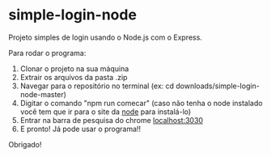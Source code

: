 # simple-login-node 

Projeto simples de login usando o Node.js com o Express.   

Para rodar o programa:
1. Clonar o projeto na sua máquina
2. Extrair os arquivos da pasta .zip
3. Navegar para o repositório no terminal (ex: cd downloads/simple-login-node-master)
4. Digitar o comando "npm run comecar" (caso não tenha o node instalado você tem que ir para o site da [node](https://nodejs.org/) para instalá-lo)
5. Entrar na barra de pesquisa do chrome [localhost:3030](http://localhost:3030/)
6. E pronto! Já pode usar o programa!!

Obrigado!
